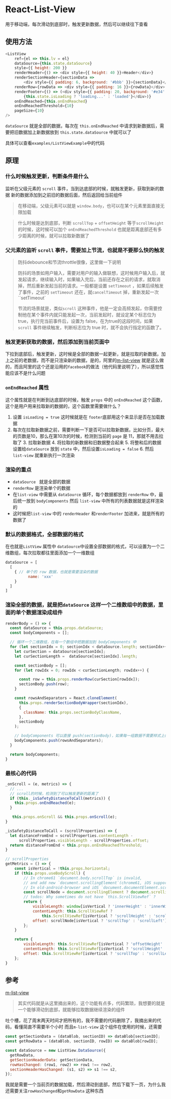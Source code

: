 # React-List-View

用于移动端，每次滑动到底部时，触发更新数据，然后可以继续往下查看

## 使用方法
```js
<ListView
    ref={el => this.lv = el}
    dataSource={this.state.dataSource}
    style={{ height: 200 }}
    renderHeader={() => <div style={{ height: 40 }}>Header</div>}
    renderSectionHeader={sectionData =>
        <div style={{ padding: 6, background: '#bbb' }}>{sectionData}</div>}
    renderRow={rowData => <div style={{ padding: 16 }}>{rowData}</div> }
    renderFooter={() => (<div style={{ padding: 20, background: '#e34' }}>
        {this.state.isLoading ? 'loading...' : 'loaded'}</div>)}
    onEndReached={this.onEndReached}
    onEndReachedThreshold={10}
    pageSize={10}
/>
```
`dataSource` 就是全部的数据，每次在 `this.onEndReached` 中请求到新数据后，需要把旧数据加上新数据放到 `this.state.dataSource` 中就可以了

具体可以查看`examples/ListViewExample`中的代码



## 原理
### 什么时候触发更新，判断条件是什么
  监听在父级元素的 `scroll` 事件，当到达底部的时候，就触发更新，获取到新的数据
  新的数据添加到之前旧的数据后面，然后返回给当前组件

  > 在移动端，父级元素可以就是 `window.body`，也可以在某个元素里面直接无限加载

  > 什么时候是达到底部，判断 `scrollTop` + `offsetHeight` 等于`scrollHeight` 的时候，这时候可以加个 `onEndReachedThreshold` 也就是距离底部还有多少距离的时候，就可以拉取新数据了

### 父元素的监听 `scroll` 事件，需要加上节流，也就是不要那么快的触发

  > 防抖debounce和节流throttle很像，这里做一下说明
  >
  > 防抖的场景如用户输入，需要对用户的输入做联想，这时候用户输入后，就发起请求，继续输入时，如果输入完后，当前还存在之前的请求，就取消掉，然后重新发起当前的请求。一般都是设置 `setTimeout` ，如果后续触发了事件，之前的 `setTimeout` 还在，就`cancelTimeout` 掉，重新发起一次``setTimeout`
  >
  >
  >
  > 节流的场景就是，类似`scroll` 这种事件，他是一定会高频发起，你需要控制他在某个事件内就只能发起一次，当前发起时，就设定某个标志位为 true，执行完当前事件后，设置为 false，在为true的这段时间，如果 `scroll` 事件继续触发，判断标志位为 true 时，就不会执行指定的函数了。

### 触发更新获取的数据，然后添加到当前页面中
  下拉到底部后，触发更新，这时候是全部的数据一起更新，就是拉取的新数据，加上之前的老数据，而不是只渲染新的数据，是的，阿里的[m-list-view](http://react-component.github.io/m-list-view) 就是这么做的，而且阿里的这个还是沿用的`facebook`的做法（他代码里说明了），所以感觉性能应该不是什么问题

### `onEndReached` 属性

  这个属性就是在判断到达底部的时候，触发 `props` 中的 `onEndReached` 这个函数，这个是用户用来拉取新的数据的，这个函数里需要做什么？

  1. 设置 `isLoading = true` 这时候就是在 `footer`底部用这个来显示是否在加载数据
  2. 每次在拉取新数据之前，需要判断一下是否可以拉取新数据，比如分页，最大的页数是10，那么在第10次的时候，检测到当前的 `page` 是 11，那就不用去拉取了
    3. 拉取新数据
    4. 将拉取的新数据和旧数据整合起来
    5. 将整和后的数据设置给`dataSource` 放到 `state` 中，然后设置`isLoading = false`
    6. 然后 `list-view` 就重新执行一次渲染

### 渲染的重点

  - `dataSource ` 就是全部的数据
  - `renderRow` 是渲染单个的数据
  - 在`list-view` 中需要从 `dataSource` 循环，每个数据都放到 `renderRow` 中，最后统一放到 `bodyComponents` 然后 `list-view` 中所有的列表数据就是这样渲染的
  - 这时候把`list-view` 中的 `renderHeader` 和`renderFooter` 加进来，就是所有的数据了

### 默认的数据格式，全部数据的格式

  在也就是`ListView`  属性中 `dataSource`中设置全部数据的格式，可以设置为一个二维数组，每次拉取都往里面添加一个一维数组

  ```js
  dataSource = [
    [
      { // 单个的 row 数据，也就是需要渲染的数据
  			name: 'xxx'
      }
    ]
  ]
  ```

### 渲染全部的数据，就是把`dataSource` 这样一个二维数组中的数据，里面的单个数据渲染成组件

  ```js
  renderBody = () => {
    const dataSource = this.props.dataSource;
    const bodyComponents = [];

    // 循环一个二维数组，在每一个数组中把数据加到 bodyComponents 中
    for (let sectionIdx = 0; sectionIdx < dataSource.length; sectionIdx++) {
      let curSection = dataSource[sectionIdx];
      let curSectionLength =  dataSource[sectionIdx].length;

      const sectionBody = [];
      for (let rowIdx = 0; rowIdx < curSectionLength; rowIdx++) {

        const row = this.props.renderRow(curSection[rowIdx]);
        sectionBody.push(row);
      }

      const rowsAndSeparators = React.cloneElement(
        this.props.renderSectionBodyWrapper(sectionIdx),
        {
          className: this.props.sectionBodyClassName,
        },
        sectionBody
      );

      // bodyComponents 可以直接 push(sectionBody)，如果每一组数据不需要样式上的分组的话
      bodyComponents.push(rowsAndSeparators);
    }

    return bodyComponents;
  }
  ```

### 最核心的代码

  ```js
  _onScroll = (e, metrics) => {
    // ...
    // scroll的时候，检测到了可以触发更新的距离了
    if (this._isSafetyDistanceToCall(metrics)) {
      this.props.onEndReached(e);
    }

     this.props.onScroll && this.props.onScroll(e);
  }

  _isSafetyDistanceToCall = (scrollProperties) => {
    let distanceFromEnd = scrollProperties.contentLength -
        scrollProperties.visibleLength - scrollProperties.offset;
    return distanceFromEnd < this.props.onEndReachedThreshold;
  }

  // scrollProperties
  getMetrics = () => {
      const isVertical = !this.props.horizontal;
      if (this.props.useBodyScroll) {
          // In chrome61 `document.body.scrollTop` is invalid,
          // and add new `document.scrollingElement`(chrome61, iOS support).
          // In old-android-browser and iOS `document.documentElement.scrollTop` is invalid.
          const scrollNode = document.scrollingElement ? document.scrollingElement : document.body;
          // todos: Why sometimes do not have `this.ScrollViewRef` ?
          return {
              visibleLength: window[isVertical ? 'innerHeight' : 'innerWidth'],
              contentLength: this.ScrollViewRef ?
                  this.ScrollViewRef[isVertical ? 'scrollHeight' : 'scrollWidth'] : 0,
              offset: scrollNode[isVertical ? 'scrollTop' : 'scrollLeft'],
          };
      }

      return {
          visibleLength: this.ScrollViewRef[isVertical ? 'offsetHeight' : 'offsetWidth'],
          contentLength: this.ScrollViewRef[isVertical ? 'scrollHeight' : 'scrollWidth'],
          offset: this.ScrollViewRef[isVertical ? 'scrollTop' : 'scrollLeft'],
      };
  }

  ```

## 参考
[m-list-view](https://github.com/react-component/m-list-view)
> 其实代码就是从这里摘出来的，这个功能有点多，代码繁琐，我想要的就是一个能够滑动到底部，就能够拉取数据继续渲染的组件

吐个槽，花了周末两天时间才把所有的，我不需要的代码删除了，我摘出来的代码，看懂简直不需要半个小时
而且`m-list-view` 这个组件在使用的时候，还需要
```js
const getSectionData = (dataBlob, sectionID) => dataBlob[sectionID];
const getRowData = (dataBlob, sectionID, rowID) => dataBlob[rowID];

const dataSource = new ListView.DataSource({
  getRowData,
  getSectionHeaderData: getSectionData,
  rowHasChanged: (row1, row2) => row1 !== row2,
  sectionHeaderHasChanged: (s1, s2) => s1 !== s2,
});
```

我就是需要一个当前页的数据加载，然后滑动到底部，然后下载下一页，为什么我还需要关注`rowHasChanged`和`getRowData` 这种东西

